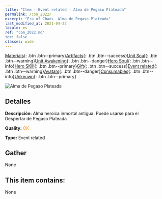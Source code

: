 ```yaml
---
title: "Item - Event related - Alma de Pegaso Plateada"
permalink: /con_2022/
excerpt: "Era of Chaos  Alma de Pegaso Plateada"
last_modified_at: 2021-04-22
locale: es
ref: "con_2022.md"
toc: false
classes: wide
---
```

 [Materials](/ItemsES/){: .btn .btn--primary}[Artifacts](/ItemsES/Artifacts/){: .btn .btn--success}[Unit Soul](/ItemsES/UnitSoul/){: .btn .btn--warning}[Unit Awakening](/ItemsES/UnitAwakening/){: .btn .btn--danger}[Hero Soul](/ItemsES/HeroSoul/){: .btn .btn--info}[Hero SKill](/ItemsES/HeroSkill/){: .btn .btn--primary}[Gift](/ItemsES/Gift/){: .btn .btn--success}[Event related](/ItemsES/Events/){: .btn .btn--warning}[Avatars](/ItemsES/Avatars/){: .btn .btn--danger}[Consumables](/ItemsES/Consumables/){: .btn .btn--info}[Unknown](/ItemsES/Unknown/){: .btn .btn--primary}

 ![Alma de Pegaso Plateada](/images/t/juexing_204.png)

## Detalles
 **Descripción:** Alma heroica inmortal antigua. Puede usarse para el Despertar de Pegaso Plateada

 **Quality:** <span style="color: #FF8C00">OK</span>

 **Type:** Event related

## Gather

  None

## This item contains:

  None


